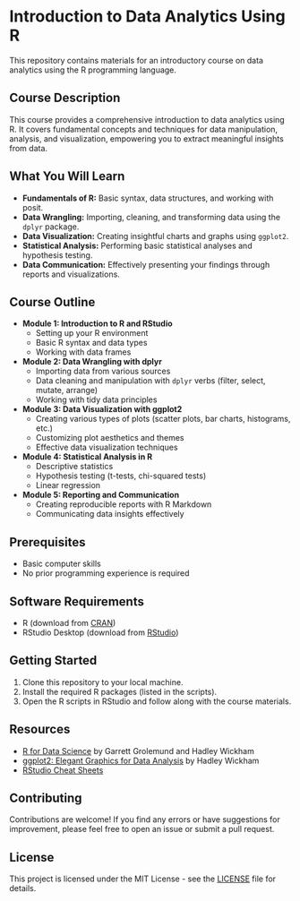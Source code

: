# Introduction to Data Analytics Using R

This repository contains materials for an introductory course on data analytics using the R programming language.

## Course Description

This course provides a comprehensive introduction to data analytics using R. It covers fundamental concepts and techniques for data manipulation, analysis, and visualization, empowering you to extract meaningful insights from data.

## What You Will Learn

* **Fundamentals of R:** Basic syntax, data structures, and working with posit.
* **Data Wrangling:** Importing, cleaning, and transforming data using the `dplyr` package.
* **Data Visualization:** Creating insightful charts and graphs using `ggplot2`.
* **Statistical Analysis:** Performing basic statistical analyses and hypothesis testing.
* **Data Communication:** Effectively presenting your findings through reports and visualizations.

## Course Outline

* **Module 1: Introduction to R and RStudio**
    * Setting up your R environment
    * Basic R syntax and data types
    * Working with data frames
* **Module 2: Data Wrangling with dplyr**
    * Importing data from various sources
    * Data cleaning and manipulation with `dplyr` verbs (filter, select, mutate, arrange)
    * Working with tidy data principles
* **Module 3: Data Visualization with ggplot2**
    * Creating various types of plots (scatter plots, bar charts, histograms, etc.)
    * Customizing plot aesthetics and themes
    * Effective data visualization techniques
* **Module 4: Statistical Analysis in R**
    * Descriptive statistics
    * Hypothesis testing (t-tests, chi-squared tests)
    * Linear regression
* **Module 5: Reporting and Communication**
    * Creating reproducible reports with R Markdown
    * Communicating data insights effectively

## Prerequisites

* Basic computer skills
* No prior programming experience is required

## Software Requirements

* R (download from [CRAN](https://cran.r-project.org/))
* RStudio Desktop (download from [RStudio](https://posit.co/download/rstudio-desktop/))

## Getting Started

1. Clone this repository to your local machine.
2. Install the required R packages (listed in the scripts).
3. Open the R scripts in RStudio and follow along with the course materials.

## Resources

* [R for Data Science](https://r4ds.had.co.nz/) by Garrett Grolemund and Hadley Wickham
* [ggplot2: Elegant Graphics for Data Analysis](https://ggplot2.tidyverse.org/) by Hadley Wickham
* [RStudio Cheat Sheets](https://www.posit.com/resources/cheatsheets/)

## Contributing

Contributions are welcome! If you find any errors or have suggestions for improvement, please feel free to open an issue or submit a pull request.

## License

This project is licensed under the MIT License - see the [LICENSE](LICENSE) file for details.
